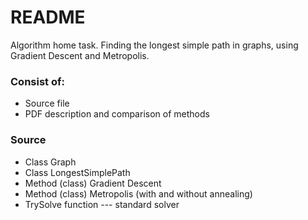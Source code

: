 # README #

Algorithm home task. Finding the longest simple path in graphs, using Gradient Descent and Metropolis.

### Consist of: ###

* Source file
* PDF description and comparison of methods

### Source ###

* Class Graph
* Class LongestSimplePath
* Method (class) Gradient Descent
* Method (class) Metropolis (with and without annealing)
* TrySolve function --- standard solver